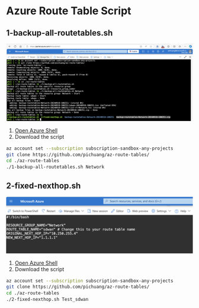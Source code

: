 # Azure Route Table Script

## 1-backup-all-routetables.sh

![](./img/1-backup-all-routetables.png)

1. [Open Azure Shell](https://shell.azure.com/)
2. Download the script

```bash
az account set --subscription subscription-sandbox-any-projects
git clone https://github.com/pichuang/az-route-tables/
cd ./az-route-tables
./1-backup-all-routetables.sh Network
```

## 2-fixed-nexthop.sh

![](./img/2-fixed-nexthop.png)

1. [Open Azure Shell](https://shell.azure.com/)
2. Download the script

```bash
az account set --subscription subscription-sandbox-any-projects
git clone https://github.com/pichuang/az-route-tables/
cd ./az-route-tables
./2-fixed-nexthop.sh Test_sdwan
```

